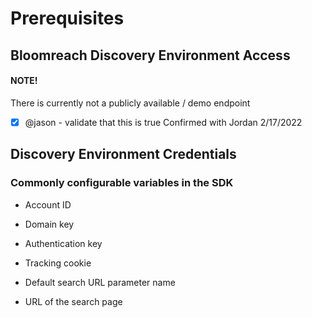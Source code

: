# Prerequisites

## Bloomreach Discovery  Environment Access

#### NOTE!
There is currently not a publicly available / demo endpoint

- [x] @jason - validate that this is true
Confirmed with  Jordan 2/17/2022

## Discovery Environment Credentials
### Commonly configurable variables in the SDK
* Account ID

* Domain key

* Authentication key

* Tracking cookie

* Default search URL parameter name

* URL of the search page
